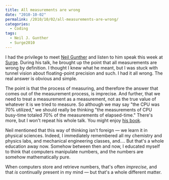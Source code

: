 ```yaml
---
title: All measurements are wrong
date: "2010-10-02"
permalink: /2010/10/02/all-measurements-are-wrong/
categories:
  - Coding
tags:
  - Neil J. Gunther
  - Surge2010
---
```

I had the privilege to meet [Neil Gunther][1] and listen to him speak this week at [Surge][2]. During his talk, he brought up the point that all measurements are wrong by definition. I thought I knew what he meant, but I was stuck with tunnel vision about floating-point precision and such. I had it all wrong. The real answer is obvious and simple.

The point is that the process of measuring, and therefore the answer that comes out of the measurement process, is imprecise. And further, that we need to treat a measurement as a measurement, not as the true value of whatever it is we tried to measure. So although we may say "the CPU was 70% utilized," we should really be thinking "the measurements of CPU busy-time totaled 70% of the measurements of elapsed-time." There's more, but I won't repeat his whole talk. You might enjoy [his book][3].

Neil mentioned that this way of thinking isn't foreign &#8212; we learn it in physical sciences. Indeed, I immediately remembered all my chemistry and physics labs, and mechanical engineering classes, and&#8230;. But that's a whole education away now. Somehow between then and now, I educated myself to think that computers manipulate numbers, and the numbers are somehow mathematically pure.

When computers store and retrieve numbers, that's often *imprecise*, and that *is* continually present in my mind &#8212; but that's a whole different matter.

 [1]: http://www.perfdynamics.com/
 [2]: http://omniti.com/surge/2010
 [3]: http://www.xaprb.com/blog/2010/07/06/a-review-of-guerrilla-capacity-planning-by-neil-gunther/
